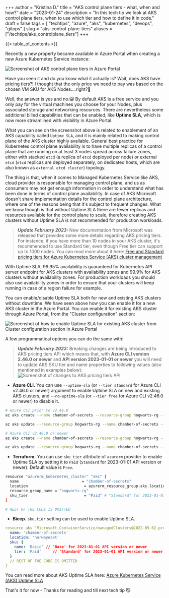 +++
author = "Kristina D."
title = "AKS control plane tiers - what, when and how?"
date = "2023-01-24"
description = "In this tech tip we look at AKS control plane tiers, when to use which tier and how to define it in code."
draft = false
tags = [
    "techtips",
    "azure",
    "aks",
    "kubernetes",
    "devops",
    "gitops"
]
slug = "aks-control-plane-tiers"
aliases = ["/techtips/aks_controlplane_tiers"]
+++

{{< table_of_contents >}}

Recently a new property became available in Azure Portal when creating a new Azure Kubernetes Service instance:

![Screenshot of AKS control plane tiers in Azure Portal](../../images/tech_tips/aks_tiers_portal.png)

Have you seen it and do you know what it actually is? Wait, does AKS have pricing tiers?! I thought that the only price we need to pay was based on the chosen VM SKU for AKS Nodes....right?🤨

Well, the answer is yes and no.😺 By default AKS is a free service and you only pay for the virtual machines you choose for your Nodes, plus associated storage and networking resources. There are nevertheless some additional billed capabilities that can be enabled, like **Uptime SLA**, which is now more streamlined with visibility in Azure Portal.

What you can see on the screenshot above is related to enablement of an AKS capability called ```Uptime SLA```, and it is mainly related to making control plane of the AKS cluster highly available. General best practice for Kubernetes control plane availability is to have multiple replicas of a control plane that are running on at least 3 nodes spread across failure zones, either with stacked ```etcd``` (a replica of ```etcd``` deployed per node) or external ```etcd``` (```etcd``` replicas are deployed separately, on dedicated hosts, which are also known as ```external etcd cluster```) topology.

The thing is that, when it comes to Managed Kubernetes Service like AKS, cloud provider is responsible for managing control plane, and us as consumers may not get enough information in order to understand what has been done in terms of control plane availability. In case of AKS Microsoft doesn't share implementation details for the control plane architecture, where one of the reasons being that it's subject to frequent changes. What we know though is that without Uptime SLA there are fewer replicas and resources available for the control plane to scale, therefore creating AKS clusters without Uptime SLA is not recommended for production workloads.

> ***Update February 2023:*** New documentation from Microsoft was released that provides some more details regarding AKS pricing tiers. For instance, if you have more than 10 nodes in your AKS cluster, it's recommended to use Standard tier, even though Free tier can support up to 1000 nodes. You can read more about it here: [Free and Standard pricing tiers for Azure Kubernetes Service (AKS) cluster management](https://learn.microsoft.com/en-us/azure/aks/free-standard-pricing-tiers)

With Uptime SLA, 99.95% availability is guaranteed for Kubernetes API server endpoint for AKS clusters with availability zones and 99.9% for AKS clusters without availability zones. For production workloads you should also use availability zones in order to ensure that your clusters will keep running in case of a region failure for example.

You can enable/disable Uptime SLA both for new and existing AKS clusters without downtime. We have seen above how you can enable it for a new AKS cluster in the Azure Portal. You can enable it for existing AKS cluster through Azure Portal, from the "Cluster configuration" section:

![Screenshot of how to enable Uptime SLA for existing AKS cluster from Cluster configuration section in Azure Portal](../../images/tech_tips/aks_sla_existing.png)

A few programmatical options you can do the same with:

> ***Update February 2023:*** Breaking changes are being introduced to AKS pricing tiers API which means that, with **Azure CLI version 2.46.0 or newer** and **API version 2023-01-01 or newer** you will need to update AKS SKU tier and name properties to following values (also mentioned in examples below): ![Screenshot of changes to AKS pricing tiers API](../../images/tech_tips/aks_sla_api_changes.png)

- **Azure CLI.** You can use ```--uptime-sla``` (or ```--tier standard``` for Azure CLI v2.46.0 or newer) argument to enable Uptime SLA on new and existing AKS clusters, and ```--no-uptime-sla``` (or ```--tier free``` for Azure CLI v2.46.0 or newer) to disable it.

``` bash
# Azure CLI prior to v2.46.0
az aks create --name chamber-of-secrets --resource-group hogwarts-rg --uptime-sla

az aks update --resource-group hogwarts-rg --name chamber-of-secrets --uptime-sla

# Azure CLI v2.46.0 or newer
az aks create --name chamber-of-secrets --resource-group hogwarts-rg --tier standard

az aks update --resource-group hogwarts-rg --name chamber-of-secrets --tier standard
```

- **Terraform.** You can use ```sku_tier``` attribute of ```azurerm``` provider to enable Uptime SLA by setting it to ```Paid``` (```Standard``` for 2023-01-01 API version or newer). Default value is ```Free```.

``` bash
resource "azurerm_kubernetes_cluster" "aks" {
  name                            = "chamber-of-secrets"
  location                         = azurerm_resource_group.aks.location
  resource_group_name = "hogwarts-rg"
  sku_tier                         = "Paid" # "Standard" for 2023-01-01 API version or newer
}

# REST OF THE CODE IS OMITTED
```

- **Bicep.** ```sku.tier``` setting can be used to enable Uptime SLA.

``` yaml
resource aks 'Microsoft.ContainerService/managedClusters@2022-05-02-preview' = {
  name: 'chamber-of-secrets'
  location: 'norwayeast'
  sku: {
    name: 'Basic' // 'Base' for 2023-01-01 API version or newer
    tier: 'Paid'     // 'Standard' for 2023-01-01 API version or newer
  }
  // REST OF THE CODE IS OMITTED
}
```

You can read more about AKS Uptime SLA here: [Azure Kubernetes Service (AKS) Uptime SLA](https://learn.microsoft.com/en-us/azure/aks/uptime-sla)

That\'s it for now - Thanks for reading and till next tech tip 😼
